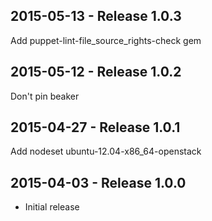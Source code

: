 ## 2015-05-13 - Release 1.0.3

Add puppet-lint-file_source_rights-check gem

## 2015-05-12 - Release 1.0.2

Don't pin beaker

## 2015-04-27 - Release 1.0.1

Add nodeset ubuntu-12.04-x86_64-openstack

## 2015-04-03 - Release 1.0.0

- Initial release
